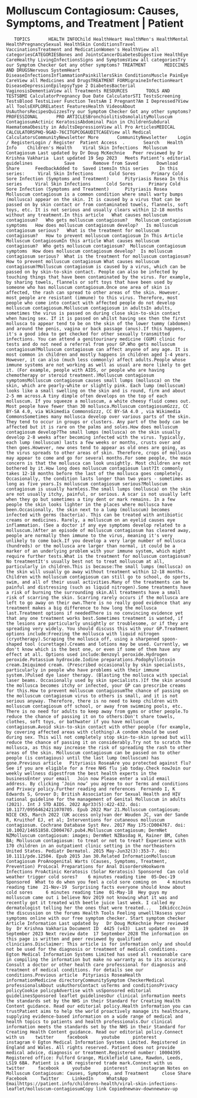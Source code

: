 # Molluscum Contagiosum: Causes, Symptoms, and Treatment | Patient

       TOPICS       HEALTH INFOChild HealthHeart HealthMen's HealthMental HealthPregnancySexual HealthSkin ConditionsTravel VaccinationsTreatment and MedicationWomen's HealthView all categoriesCATEGORIESBones and JointsCancerDiabetesDigestive HealthEye CareHealthy LivingInfectionsSigns and SymptomsView all categoriesTry our Symptom Checker Got any other symptoms? TREATMENT       MEDICINES AND DRUGSNervous SystemHeart DiseaseInfectionsInflammationPainkillersSkin ConditionsMuscle PainEye CareView all Medicines and DrugsTREATMENT FORMigraineInfectionHeart DiseaseDepressionEpilepsyType 2 DiabetesBacterial VaginosisDementiaView all Treatments RESOURCES       TOOLS AND TESTSBMI CalculatorPregnancy Due Date CalculatorSTI TestsScreening TestsBlood TestsLiver Function TestsAm I Pregnant?Am I Depressed?View all ToolsEXPLORELatest FeaturesHealth VideosAbout UsAuthorsRecipesQuizzesTry our Symptom Checker Got any other symptoms? PROFESSIONAL       PRO ARTICLESBronchiolitisOsmolalityMolluscum ContagiosumActinic KeratosisAbdominal Pain in ChildrenSubdural HaematomaObesity in AdultsDepressionView all Pro ArticlesMEDICAL CALCULATORSPHQ-9GAD-76CITGPCOGAUDITCAGEView all Medical CalculatorsCommunityNewsletter More       CommunityNewsletter    Login / RegisterLogin / Register  Patient Access  .       Search   Health Info    Children's Health    Viral Skin Infections  Molluscum Contagiosum Last updated by Dr Doug McKechnie   Peer reviewed by Dr Krishna Vakharia  Last updated 19 Sep 2023   Meets Patient’s editorial guidelines            Save       Remove from Saved       Download      Share      FeedbackAdded to  Saved itemsIn this series    In this series:     Viral Skin Infections      Cold Sores      Primary Cold Sore Infection (Symptoms and Treatment)      Pityriasis Rosea In this series     Viral Skin Infections      Cold Sores      Primary Cold Sore Infection (Symptoms and Treatment)      Pityriasis Rosea Molluscum contagiosum is a common condition where small warty bumps (mollusca) appear on the skin. It is caused by a virus that can be passed on by skin contact or from contaminated towels, flannels, soft toys, etc. It is not serious and usually clears within 12-18 months without any treatment.In this article   What causes molluscum contagiosum?   Who gets molluscum contagiosum?   Molluscum contagiosum symptoms   How does molluscum contagiosum develop?   Is molluscum contagiosum serious?   What is the treatment for molluscum contagiosum?   How to prevent molluscum contagiosum In This Article     Molluscum ContagiosumIn this article What causes molluscum contagiosum?  Who gets molluscum contagiosum?  Molluscum contagiosum symptoms  How does molluscum contagiosum develop?  Is molluscum contagiosum serious?  What is the treatment for molluscum contagiosum?  How to prevent molluscum contagiosum What causes molluscum contagiosum?Molluscum contagiosum is caused by a virus, which can be passed on by skin-to-skin contact. People can also be infected by touching things that have been contaminated by the virus. For example, by sharing towels, flannels or soft toys that have been used by someone who has molluscum contagiosum.Once one area of skin is affected, the rash can spread to other areas of the skin. However, most people are resistant (immune) to this virus. Therefore, most people who come into contact with affected people do not develop molluscum contagiosum.Molluscum contagiosum in adultsIn adults, sometimes the virus is passed on during close skin-to-skin contact when having sex. If it is passed on whilst having sex then the first mollusca to appear tend to be on the skin of the lower tummy (abdomen) and around the penis, vagina or back passage (anus).If this happens, it's a good idea to get checked for other sexually transmitted infections. You can attend a genitourinary medicine (GUM) clinic for tests and do not need a referral from your GP.Who gets molluscum contagiosum?Molluscum contagiosum can affect anyone of any age. It is most common in children and mostly happens in children aged 1-4 years. However, it can also (much less commonly) affect adults.People whose immune systems are not working as well as usual are more likely to get it. (For example, people with AIDS, or people who are having chemotherapy or steroid treatment.)Molluscum contagiosum symptomsMolluscum contagiosum causes small lumps (mollusca) on the skin, which are pearly-white or slightly pink. Each lump (molluscum) looks like a small swelling on the skin and is round, firm and about 2-5 mm across.A tiny dimple often develops on the top of each molluscum. If you squeeze a molluscum, a white cheesy fluid comes out. Most people have fewer than 30 mollusca.Molluscum contagiosumGzzz, CC BY-SA 4.0, via Wikimedia CommonsGzzz, CC BY-SA 4.0 , via Wikimedia CommonsSometimes many mollusca develop over various parts of the skin. They tend to occur in groups or clusters. Any part of the body can be affected but it is rare on the palms and soles.How does molluscum contagiosum develop?The small lumps (mollusca) on the skin usually develop 2-8 weeks after becoming infected with the virus. Typically, each lump (molluscum) lasts a few weeks or months, crusts over and then goes.However, new ones tend to appear as old ones are going, as the virus spreads to other areas of skin. Therefore, crops of mollusca may appear to come and go for several months.For some people, the main concern is that the mollusca can look unsightly. Most children are not bothered by it.How long does molluscum contagiosum last?It commonly takes 12-18 months before the last of the mollusca goes completely. Occasionally, the condition lasts longer than two years - sometimes as long as five years.Is molluscum contagiosum serious?Molluscum contagiosum is usually harmless.The small lumps (mollusca) on the skin are not usually itchy, painful, or serious. A scar is not usually left when they go but sometimes a tiny dent or mark remains. In a few people the skin looks lighter in the places where mollusca have been.Occasionally, the skin next to a lump (molluscum) becomes infected with germs (bacteria). This can be treated with antibiotic creams or medicines. Rarely, a molluscum on an eyelid causes eye inflammation. (See a doctor if any eye symptoms develop related to a molluscum.)After an episode of molluscum contagiosum has cleared away, people are normally then immune to the virus, meaning it's very unlikely to come back.If you develop a very large number of mollusca (hundreds) or the mollusca are larger than normal, it could be a marker of an underlying problem with your immune system, which might require further tests.What is the treatment for molluscum contagiosum?No treatmentIt's usually best not to treat molluscum at all, particularly in children.This is because:The small lumps (mollusca) on the skin will usually go away without treatment within 12-18 months. Children with molluscum contagiosum can still go to school, do sports, swim, and all of their usual activities.Many of the treatments can be painful and distressing (such as liquid nitrogen).Some treatments have a risk of burning the surrounding skin.All treatments have a small risk of scarring the skin. Scarring rarely occurs if the mollusca are left to go away on their own.There is no really good evidence that any treatment makes a big difference to how long the mollusca last.Treatment options if neededThere is no convincing evidence yet that any one treatment works best.Sometimes treatment is wanted, if the lesions are particularly unsightly or troublesome, or if they are spreading very widely. You should discuss this with your GP.Treatment options include:Freezing the mollusca with liquid nitrogen (cryotherapy).Scraping the mollusca off, using a sharpened spoon-shaped tool (curettage).Creams and lotions may be used. Currently, we don't know which is the best one, or even if some of them have any effect at all. Options used include:Benzoyl peroxide.Hydrogen peroxide.Potassium hydroxide.Iodine preparations.Podophyllotoxin cream.Imiquimod cream. (Prescribed occasionally by skin specialists, particularly in people who have problems with their immune system.)Pulsed dye laser therapy. (Blasting the mollusca with special laser beams. Occasionally used by skin specialists.)If the skin around the mollusca becomes itchy or infected, your GP can prescribe creams for this.How to prevent molluscum contagiosumThe chance of passing on the molluscum contagiosum virus to others is small, and it is not serious anyway. Therefore, there is no need to keep children with molluscum contagiosum off school, or away from swimming pools, etc. There is no need for adults to keep away from gyms or other people.To reduce the chance of passing it on to others:Don't share towels, clothes, soft toys, or bathwater if you have molluscum contagiosum.Avoid skin-to-skin contact with other people (for example, by covering affected areas with clothing).A condom should be used during sex. This will not completely stop skin-to-skin spread but will reduce the chance of passing it on considerably.Try not to scratch the mollusca, as this may increase the risk of spreading the rash to other areas of the skin. Molluscum contagiosum can be passed on to other people (is contagious) until the last lump (molluscum) has gone.Previous article   Pityriasis RoseaAre you protected against flu?See if you are eligible for a free NHS flu jab today.Check nowJoin our weekly wellness digestfrom the best health experts in the businessEnter your email   Join now Please enter a valid email address. By clicking ‘Join now’ you agree to our Terms and conditions and Privacy policy.Further reading and references  Fernando I, K Edwards S, Grover D; British Association for Sexual Health and HIV national guideline for the management of Genital Molluscum in adults (2021). Int J STD AIDS. 2022 Apr33(5):422-432. doi: 10.1177/09564624211070705. Epub 2022 Mar 21.Molluscum contagiosum; NICE CKS, March 2022 (UK access only)van der Wouden JC, van der Sande R, Kruithof EJ, et al; Interventions for cutaneous molluscum contagiosum. Cochrane Database Syst Rev. 2017 May 175:CD004767. doi: 10.1002/14651858.CD004767.pub4.Molluscum contagiosum; DermNet NZMolluscum contagiosum: images; DermNet NZBasdag H, Rainer BM, Cohen BA; Molluscum contagiosum: to treat or not to treat? Experience with 170 children in an outpatient clinic setting in the northeastern United States. Pediatr Dermatol. 2015 May-Jun32(3):353-7. doi: 10.1111/pde.12504. Epub 2015 Jan 30.Related InformationMolluscum Contagiosum ProAnogenital Warts (Causes, Symptoms, Treatment, Prevention) ProLocal Preparations for Anal DisordersHookworm Infections ProActinic Keratosis (Solar Keratosis) Sponsored  Can cold weather trigger cold sores?    6 minutes reading time  05-Dec-19 Sponsored  What to do when you feel a cold sore coming on    4 minutes reading time  21-Nov-19  Surprising facts everyone should know about cold sores     6 minutes reading time  01-May-18  Hey guys my molluscum came out i believe Nov 2019 not knowing what it was and recently got it treated with beetle juice last week. I called my dermatologist telling her the ones that were treated...   IdkidcccJoin the discussion on the forums Health Tools Feeling unwell?Assess your symptoms online with our free symptom checker. Start symptom checker Article Information Last updated by   Dr Doug McKechnie Peer reviewed by  Dr Krishna Vakharia Document ID  4425 (v43)  Last updated on   19 September 2023 Next review date  17 September 2028 The information on this page is written and peer reviewed by qualified clinicians.Disclaimer: This article is for information only and should not be used for the diagnosis or treatment of medical conditions. Egton Medical Information Systems Limited has used all reasonable care in compiling the information but make no warranty as to its accuracy. Consult a doctor or other health care professional for diagnosis and treatment of medical conditions. For details see our conditions.Previous article  Pityriasis RoseaHealth informationMedicine directoryCommunitySymptom CheckerMedical professionalsAbout usAuthorsContact usTerms and conditionsPrivacy policyCookie policyAdvertise with usSponsored editorial guidelinesSponsored leaflet guidelinesOur clinical information meets the standards set by the NHS in their Standard for Creating Health Content guidance. Read our editorial policy.Health information you can trustPatient aims to help the world proactively manage its healthcare, supplying evidence-based information on a wide range of medical and health topics to patients and health professionals.Our clinical information meets the standards set by the NHS in their Standard for Creating Health Content guidance. Read our editorial policy.Connect with us    twitter     facebook     youtube     pinterest     instagram © Egton Medical Information Systems Limited. Registered in England and Wales. All rights reserved. Patient does not provide medical advice, diagnosis or treatment.Registered number: 10004395 Registered office: Fulford Grange, Micklefield Lane, Rawdon, Leeds, LS19 6BA. Patient is a UK registered trade mark.Connect with us    twitter     facebook     youtube     pinterest     instagram Notes on Molluscum Contagiosum: Causes, Symptoms, and Treatment     close Share          Facebook     Twitter     LinkedIn     WhatsApp     Emailhttps://patient.info/childrens-health/viral-skin-infections-leaflet/molluscum-contagiosumCopy link Copiednewnav-downnewnav-up


